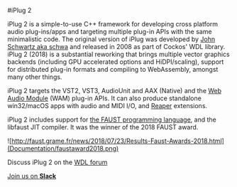 #iPlug 2

iPlug 2 is a simple-to-use C++ framework for developing cross platform audio plug-ins/apps and targeting multiple plug-in APIs with the same minimalistic code. The original version of iPlug was developed by [John Schwartz aka schwa](https://www.cockos.com/team.php) and released in 2008 as part of Cockos' WDL library. iPlug 2 (2018) is a substantial reworking that brings multiple vector graphics backends (including GPU accelerated options and HiDPI/scaling), support for distributed plug-in formats and compiling to WebAssembly, amongst many other things.

iPlug 2 targets the VST2, VST3, AudioUnit and AAX (Native) and the [Web Audio Module](https://webaudiomodules.org) (WAM) plug-in APIs. It can also produce standalone win32/macOS apps with audio and MIDI I/O, and [Reaper](https://reaper.fm) extensions.

iPlug 2 includes support for [the FAUST programming language](http://faust.grame.fr), and the libfaust JIT compiler. It was the winner of the 2018 FAUST award.

![http://faust.grame.fr/news/2018/07/23/Results-Faust-Awards-2018.html](Documentation/faustaward2018.png)

Discuss iPlug 2 on the [WDL forum](http://forum.cockos.com/forumdisplay.php?f=32
)

<a href="https://join.slack.com/t/iplug-users/shared_invite/enQtMzA1NzA1NzE0OTY1LWYyODdjNzkyYTk4MDRmYzZjZTI4ZGVkYTIxZTk0OWRiYWE2MTA0ZWVlODM1NjkzNDAyNDFhMDdjNGI4OTY2YTU" class="slack">
    <i class="icon-slack"></i>
     Join us on <strong>Slack</strong>
</a>